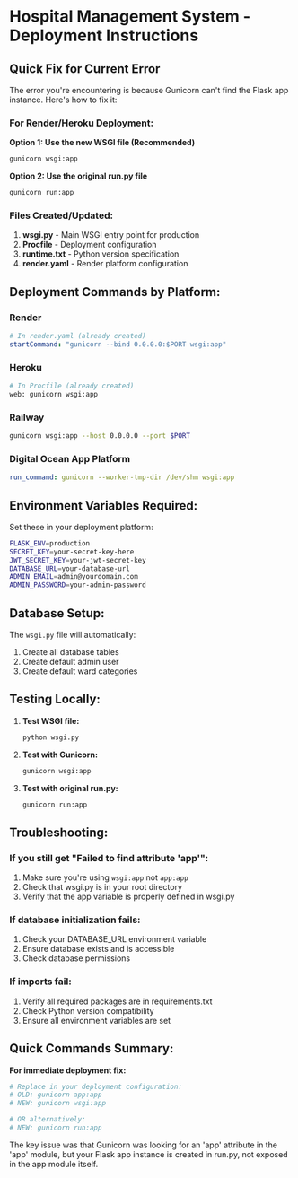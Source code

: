 # Hospital Management System - Deployment Instructions

## Quick Fix for Current Error

The error you're encountering is because Gunicorn can't find the Flask app instance. Here's how to fix it:

### For Render/Heroku Deployment:

**Option 1: Use the new WSGI file (Recommended)**
```bash
gunicorn wsgi:app
```

**Option 2: Use the original run.py file**
```bash
gunicorn run:app
```

### Files Created/Updated:

1. **wsgi.py** - Main WSGI entry point for production
2. **Procfile** - Deployment configuration
3. **runtime.txt** - Python version specification
4. **render.yaml** - Render platform configuration

## Deployment Commands by Platform:

### Render
```yaml
# In render.yaml (already created)
startCommand: "gunicorn --bind 0.0.0.0:$PORT wsgi:app"
```

### Heroku
```bash
# In Procfile (already created)
web: gunicorn wsgi:app
```

### Railway
```bash
gunicorn wsgi:app --host 0.0.0.0 --port $PORT
```

### Digital Ocean App Platform
```yaml
run_command: gunicorn --worker-tmp-dir /dev/shm wsgi:app
```

## Environment Variables Required:

Set these in your deployment platform:

```bash
FLASK_ENV=production
SECRET_KEY=your-secret-key-here
JWT_SECRET_KEY=your-jwt-secret-key
DATABASE_URL=your-database-url
ADMIN_EMAIL=admin@yourdomain.com
ADMIN_PASSWORD=your-admin-password
```

## Database Setup:

The `wsgi.py` file will automatically:
1. Create all database tables
2. Create default admin user
3. Create default ward categories

## Testing Locally:

1. **Test WSGI file:**
   ```bash
   python wsgi.py
   ```

2. **Test with Gunicorn:**
   ```bash
   gunicorn wsgi:app
   ```

3. **Test with original run.py:**
   ```bash
   gunicorn run:app
   ```

## Troubleshooting:

### If you still get "Failed to find attribute 'app'":
1. Make sure you're using `wsgi:app` not `app:app`
2. Check that wsgi.py is in your root directory
3. Verify that the app variable is properly defined in wsgi.py

### If database initialization fails:
1. Check your DATABASE_URL environment variable
2. Ensure database exists and is accessible
3. Check database permissions

### If imports fail:
1. Verify all required packages are in requirements.txt
2. Check Python version compatibility
3. Ensure all environment variables are set

## Quick Commands Summary:

**For immediate deployment fix:**
```bash
# Replace in your deployment configuration:
# OLD: gunicorn app:app
# NEW: gunicorn wsgi:app

# OR alternatively:
# NEW: gunicorn run:app
```

The key issue was that Gunicorn was looking for an 'app' attribute in the 'app' module, but your Flask app instance is created in run.py, not exposed in the app module itself.